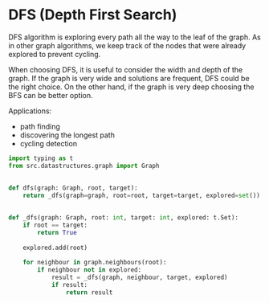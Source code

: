 # DFS (Depth First Search)

DFS algorithm is exploring every path all the way to the leaf of the graph. As in other graph algorithms, we keep track of the nodes that were already explored to prevent cycling.

When choosing DFS, it is useful to consider the width and depth of the graph. If the graph is very wide and solutions are frequent, DFS could be the right choice. On the other hand, if the graph is very deep choosing the BFS can be better option.

Applications:

- path finding
- discovering the longest path
- cycling detection

```Python
import typing as t  
from src.datastructures.graph import Graph  
  
  
def dfs(graph: Graph, root, target):  
    return _dfs(graph=graph, root=root, target=target, explored=set())  
  

def _dfs(graph: Graph, root: int, target: int, explored: t.Set):  
    if root == target:  
        return True  
  
    explored.add(root)  
  
    for neighbour in graph.neighbours(root):  
        if neighbour not in explored:  
            result = _dfs(graph, neighbour, target, explored)  
            if result:  
                return result
```
